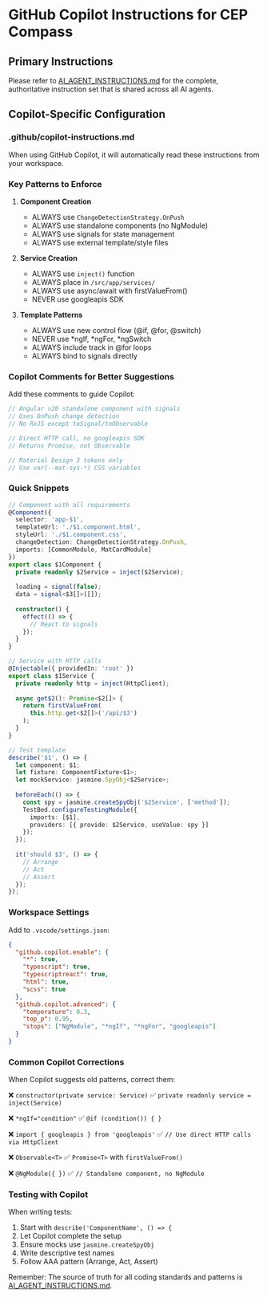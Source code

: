 # GitHub Copilot Instructions for CEP Compass

## Primary Instructions

Please refer to [AI_AGENT_INSTRUCTIONS.md](./AI_AGENT_INSTRUCTIONS.md) for the complete, authoritative instruction set that is shared across all AI agents.

## Copilot-Specific Configuration

### .github/copilot-instructions.md

When using GitHub Copilot, it will automatically read these instructions from your workspace.

### Key Patterns to Enforce

1. **Component Creation**
   - ALWAYS use `ChangeDetectionStrategy.OnPush`
   - ALWAYS use standalone components (no NgModule)
   - ALWAYS use signals for state management
   - ALWAYS use external template/style files

2. **Service Creation**
   - ALWAYS use `inject()` function
   - ALWAYS place in `/src/app/services/`
   - ALWAYS use async/await with firstValueFrom()
   - NEVER use googleapis SDK

3. **Template Patterns**
   - ALWAYS use new control flow (@if, @for, @switch)
   - NEVER use *ngIf, *ngFor, *ngSwitch
   - ALWAYS include track in @for loops
   - ALWAYS bind to signals directly

### Copilot Comments for Better Suggestions

Add these comments to guide Copilot:

```typescript
// Angular v20 standalone component with signals
// Uses OnPush change detection
// No RxJS except toSignal/toObservable

// Direct HTTP call, no googleapis SDK
// Returns Promise, not Observable

// Material Design 3 tokens only
// Use var(--mat-sys-*) CSS variables
```

### Quick Snippets

```typescript
// Component with all requirements
@Component({
  selector: 'app-$1',
  templateUrl: './$1.component.html',
  styleUrl: './$1.component.css',
  changeDetection: ChangeDetectionStrategy.OnPush,
  imports: [CommonModule, MatCardModule]
})
export class $1Component {
  private readonly $2Service = inject($2Service);
  
  loading = signal(false);
  data = signal<$3[]>([]);
  
  constructor() {
    effect(() => {
      // React to signals
    });
  }
}

// Service with HTTP calls
@Injectable({ providedIn: 'root' })
export class $1Service {
  private readonly http = inject(HttpClient);
  
  async get$2(): Promise<$2[]> {
    return firstValueFrom(
      this.http.get<$2[]>('/api/$3')
    );
  }
}

// Test template
describe('$1', () => {
  let component: $1;
  let fixture: ComponentFixture<$1>;
  let mockService: jasmine.SpyObj<$2Service>;
  
  beforeEach(() => {
    const spy = jasmine.createSpyObj('$2Service', ['method']);
    TestBed.configureTestingModule({
      imports: [$1],
      providers: [{ provide: $2Service, useValue: spy }]
    });
  });
  
  it('should $3', () => {
    // Arrange
    // Act
    // Assert
  });
});
```

### Workspace Settings

Add to `.vscode/settings.json`:

```json
{
  "github.copilot.enable": {
    "*": true,
    "typescript": true,
    "typescriptreact": true,
    "html": true,
    "scss": true
  },
  "github.copilot.advanced": {
    "temperature": 0.3,
    "top_p": 0.95,
    "stops": ["NgModule", "*ngIf", "*ngFor", "googleapis"]
  }
}
```

### Common Copilot Corrections

When Copilot suggests old patterns, correct them:

❌ `constructor(private service: Service)`
✅ `private readonly service = inject(Service)`

❌ `*ngIf="condition"`
✅ `@if (condition()) { }`

❌ `import { googleapis } from 'googleapis'`
✅ `// Use direct HTTP calls via HttpClient`

❌ `Observable<T>`
✅ `Promise<T>` with `firstValueFrom()`

❌ `@NgModule({ })`
✅ `// Standalone component, no NgModule`

### Testing with Copilot

When writing tests:
1. Start with `describe('ComponentName', () => {`
2. Let Copilot complete the setup
3. Ensure mocks use `jasmine.createSpyObj`
4. Write descriptive test names
5. Follow AAA pattern (Arrange, Act, Assert)

Remember: The source of truth for all coding standards and patterns is [AI_AGENT_INSTRUCTIONS.md](./AI_AGENT_INSTRUCTIONS.md).